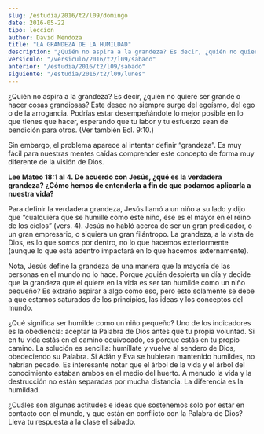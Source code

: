 ```yaml
---
slug: /estudia/2016/t2/l09/domingo
date: 2016-05-22
tipo: leccion
author: David Mendoza
title: "LA GRANDEZA DE LA HUMILDAD"
description: "¿Quién no aspira a la grandeza? Es decir, ¿quién no quiere ser grande o hacer  cosas grandiosas? Este deseo no siempre surge del egoísmo, del ego o de la  arrogancia. Podrías estar desempeñándote lo mejor posible en lo que tienes  que hacer, esperando que tu labor y tu e..."
versiculo: "/versiculo/2016/t2/l09/sabado"
anterior: "/estudia/2016/t2/l09/sabado"
siguiente: "/estudia/2016/t2/l09/lunes"
---
```


¿Quién no aspira a la grandeza? Es decir, ¿quién no quiere ser grande o hacer cosas grandiosas? Este deseo no siempre surge del egoísmo, del ego o de la arrogancia. Podrías estar desempeñándote lo mejor posible en lo que tienes que hacer, esperando que tu labor y tu esfuerzo sean de bendición para otros. (Ver también Ecl. 9:10.)

Sin embargo, el problema aparece al intentar definir “grandeza”. Es muy fácil para nuestras mentes caídas comprender este concepto de forma muy diferente de la visión de Dios.

**Lee Mateo 18:1 al 4. De acuerdo con Jesús, ¿qué es la verdadera grandeza? ¿Cómo hemos de entenderla a fin de que podamos aplicarla a nuestra vida?**

Para definir la verdadera grandeza, Jesús llamó a un niño a su lado y dijo que “cualquiera que se humille como este niño, ése es el mayor en el reino de los cielos” (vers. 4). Jesús no habló acerca de ser un gran predicador, o un gran empresario, o siquiera un gran filántropo. La grandeza, a la vista de Dios, es lo que somos por dentro, no lo que hacemos exteriormente (aunque lo que está adentro impactará en lo que hacemos externamente).

Nota, Jesús define la grandeza de una manera que la mayoría de las personas en el mundo no lo hace. Porque ¿quién despierta un día y decide que la grandeza que él quiere en la vida es ser tan humilde como un niño pequeño? Es extraño aspirar a algo como eso, pero esto solamente se debe a que estamos saturados de los principios, las ideas y los conceptos del mundo.

¿Qué significa ser humilde como un niño pequeño? Uno de los indicadores es la obediencia: aceptar la Palabra de Dios antes que tu propia voluntad. Si en tu vida estás en el camino equivocado, es porque estás en tu propio camino. La solución es sencilla: humíllate y vuelve al sendero de Dios, obedeciendo su Palabra. Si Adán y Eva se hubieran mantenido humildes, no habrían pecado. Es interesante notar que el árbol de la vida y el árbol del conocimiento estaban ambos en el medio del huerto. A menudo la vida y la destrucción no están separadas por mucha distancia. La diferencia es la humildad.

¿Cuáles son algunas actitudes e ideas que sostenemos solo por estar en contacto con el mundo, y que están en conflicto con la Palabra de Dios? Lleva tu respuesta a la clase el sábado.
